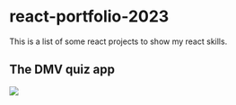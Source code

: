 # react-portfolio-2023

This is a list of some react projects to show my react skills.

## The DMV quiz app
![](https://github.com/juliet-karpah/react-portfolio/blob/main/assets/React%20App.gif)
